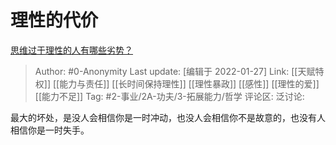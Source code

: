 # 理性的代价
[思维过于理性的人有哪些劣势？](https://www.zhihu.com/question/20274183/answer/496743761)

> Author: #0-Anonymity
> Last update: [编辑于 2022-01-27]
> Link: [[天赋特权]] [[能力与责任]] [[长时间保持理性]] [[理性暴政]] [[感性]] [[理性的爱]] [[能力不足]]
> Tag: #2-事业/2A-功夫/3-拓展能力/哲学 
> 评论区:
> 泛讨论:

最大的坏处，是没人会相信你是一时冲动，也没人会相信你不是故意的，也没有人相信你是一时失手。
